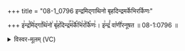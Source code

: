 +++
title = "08-1_0796 इन्द्रमिद्गाथिनो बृहदिन्द्रमर्केभिरर्किणः"

+++
इ꣢न्द्र꣣मि꣢द्गा꣣थि꣡नो꣢ बृ꣣ह꣡दिन्द्र꣢꣯म꣣र्के꣡भि꣢र꣣र्कि꣡णः꣢। इ꣢न्द्रं꣣ वा꣡णी꣢रनूषत ॥ 08-1:0796 ॥

<details><summary>विस्वर-मूलम् (VC)</summary>

इन्द्रमिद्गाथिनो बृहदिन्द्रमर्केभिरर्किणः । इन्द्रं वाणीरनूषत ॥७९६॥
</details>